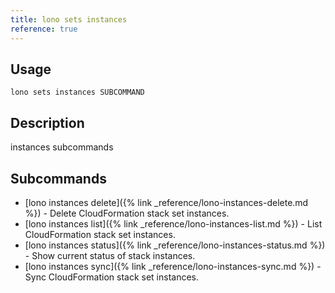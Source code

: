 ```yaml
---
title: lono sets instances
reference: true
---
```


## Usage

    lono sets instances SUBCOMMAND

## Description

instances subcommands

## Subcommands

* [lono instances delete]({% link _reference/lono-instances-delete.md %}) - Delete CloudFormation stack set instances.
* [lono instances list]({% link _reference/lono-instances-list.md %}) - List CloudFormation stack set instances.
* [lono instances status]({% link _reference/lono-instances-status.md %}) - Show current status of stack instances.
* [lono instances sync]({% link _reference/lono-instances-sync.md %}) - Sync CloudFormation stack set instances.


